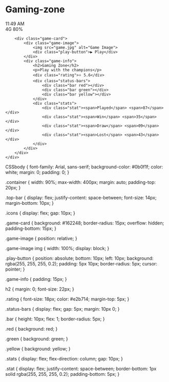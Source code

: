 # Gaming-zone<!DOCTYPE html>
<html lang="en">
<head>
    <meta charset="UTF-8">
    <meta name="viewport" content="width=device-width, initial-scale=1.0">
    <title>Gaming Zone</title>
    <link rel="stylesheet" href="styles.css">
</head>
<body>
    <div class="container">
        <div class="top-bar">
            <span>11:49 AM</span>
            <div class="icons">
                <span>4G</span>
                <span>80%</span>
            </div>
        </div>

        <div class="game-card">
            <div class="game-image">
                <img src="game.jpg" alt="Game Image">
                <div class="play-button">▶ Play</div>
            </div>
            <div class="game-info">
                <h2>Gaming Zone</h2>
                <p>Play with the champions</p>
                <div class="rating">⭐ 5.6</div>
                <div class="status-bars">
                    <div class="bar red"></div>
                    <div class="bar green"></div>
                    <div class="bar yellow"></div>
                </div>
                <div class="stats">
                    <div class="stat"><span>Played</span> <span>87</span></div>
                    <div class="stat"><span>Win</span> <span>35</span></div>
                    <div class="stat"><span>Draw</span> <span>09</span></div>
                    <div class="stat"><span>Lost</span> <span>43</span></div>
                </div>
            </div>
        </div>
    </div>
</body>
</html>

CSSbody {
    font-family: Arial, sans-serif;
    background-color: #0b0f1f;
    color: white;
    margin: 0;
    padding: 0;
}

.container {
    width: 90%;
    max-width: 400px;
    margin: auto;
    padding-top: 20px;
}

.top-bar {
    display: flex;
    justify-content: space-between;
    font-size: 14px;
    margin-bottom: 10px;
}

.icons {
    display: flex;
    gap: 10px;
}

.game-card {
    background: #162248;
    border-radius: 15px;
    overflow: hidden;
    padding-bottom: 15px;
}

.game-image {
    position: relative;
}

.game-image img {
    width: 100%;
    display: block;
}

.play-button {
    position: absolute;
    bottom: 10px;
    left: 10px;
    background: rgba(255, 255, 255, 0.2);
    padding: 5px 10px;
    border-radius: 5px;
    cursor: pointer;
}

.game-info {
    padding: 15px;
}

h2 {
    margin: 0;
    font-size: 22px;
}

.rating {
    font-size: 18px;
    color: #e2b714;
    margin-top: 5px;
}

.status-bars {
    display: flex;
    gap: 5px;
    margin: 10px 0;
}

.bar {
    height: 10px;
    flex: 1;
    border-radius: 5px;
}

.red {
    background: red;
}

.green {
    background: green;
}

.yellow {
    background: yellow;
}

.stats {
    display: flex;
    flex-direction: column;
    gap: 10px;
}

.stat {
    display: flex;
    justify-content: space-between;
    border-bottom: 1px solid rgba(255, 255, 255, 0.2);
    padding-bottom: 5px;
}
